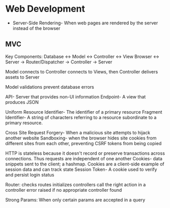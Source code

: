 # Web Development

* Server-Side Rendering- When web pages are rendered by the server instead of the browser

## MVC

Key Components:
Database <-> Model <-> Controller <-> View
Browser <-> Server -> Router/Dispatcher -> Controller -> Server

Model connects to Controller connects to Views, then Controller delivers assets to Server

Model validations prevent database errors

API- Server that provides non-UI information
Endpoint- A view that produces JSON

Uniform Resource Identifier- The identifier of a primary resource
Fragment Identifier- A string of characters referring to a resource subordinate to a primary resource.

Cross Site Request Forgery- When a malicious site attempts to hijack another website
Sandboxing- when the browser hides site cookies from different sites from each other, preventing CSRF tokens from being copied

HTTP is stateless because it doesn't record or preserve transactions across connections. Thus requests are independent of one another
Cookies- data snippets sent to the client; a hashmap. Cookies are a client-side example of session data and can track state
Session Token- A cookie used to verify and persist login status

Router:
checks routes
initializes controllers
call the right action in a controller
error raised if no appropriate controller found

Strong Params: When only certain params are accepted in a query
